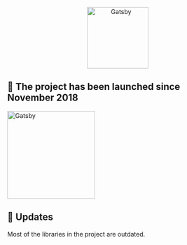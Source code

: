 <p align="center">
  <a href="https://travis-ci.com/">
    <img alt="Gatsby" src="http://alonedreamer.com/jimmymedia/images/previews-logo.png" width="140" />
  </a>
</p>

## 🚀 The project has been launched since November 2018

[<img alt="Gatsby" src="https://upload.wikimedia.org/wikipedia/commons/3/3c/Download_on_the_App_Store_Badge.svg" width="200" />](https://apps.apple.com/ca/app/project-previews/id1443056741) 

## 🎯 Updates

Most of the libraries in the project are outdated.
